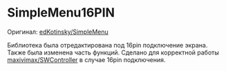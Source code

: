 # SimpleMenu16PIN

Оригинал: [edKotinsky/SimpleMenu](https://github.com/edKotinsky/SimpleMenu)

Библиотека была отредактирована под 16pin подключение экрана. Также была изменена часть функций.
Сделано для корректной работы [maxivimax/SWController](https://github.com/maxivimax/SWController) в случае 16pin подключения.
